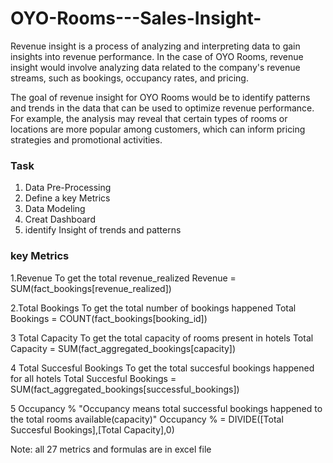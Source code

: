 # OYO-Rooms---Sales-Insight-

Revenue insight is a process of analyzing and interpreting data to gain insights into revenue performance. In the case of OYO Rooms, revenue insight would involve analyzing data related to the company's revenue streams, such as bookings, occupancy rates, and pricing.

The goal of revenue insight for OYO Rooms would be to identify patterns and trends in the data that can be used to optimize revenue performance. For example, the analysis may reveal that certain types of rooms or locations are more popular among customers, which can inform pricing strategies and promotional activities.

### Task 

1. Data Pre-Processing
2. Define a key Metrics 
3. Data Modeling 
4. Creat Dashboard 
5. identify  Insight of trends and patterns  

### key Metrics 

1.Revenue	To get the total revenue_realized	Revenue = SUM(fact_bookings[revenue_realized])

2.Total Bookings	To get the total number of bookings happened	Total Bookings = COUNT(fact_bookings[booking_id])

3	Total Capacity	To get the total capacity of rooms present in hotels	Total Capacity = SUM(fact_aggregated_bookings[capacity])

4	Total Succesful Bookings	To get the total succesful bookings happened for all hotels	Total Succesful Bookings = SUM(fact_aggregated_bookings[successful_bookings])	

5	Occupancy %	"Occupancy means total successful bookings happened to the 
total rooms available(capacity)"	Occupancy % = DIVIDE([Total Succesful Bookings],[Total Capacity],0)	


Note: all 27 metrics and formulas are in excel file 
